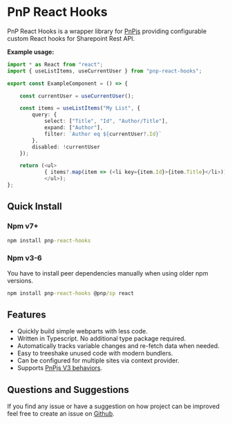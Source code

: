 # PnP React Hooks

PnP React Hooks is a wrapper library for [PnPjs](https://pnp.github.io/pnpjs/) providing configurable custom React hooks for Sharepoint Rest API. 

**Example usage:**

```typescript
import * as React from "react";
import { useListItems, useCurrentUser } from "pnp-react-hooks";

export const ExampleComponent = () => {

	const currentUser = useCurrentUser();

	const items = useListItems("My List", {
		query: {
			select: ["Title", "Id", "Author/Title"],
			expand: ["Author"],
			filter: `Author eq ${currentUser?.Id}`
		},
		disabled: !currentUser
	});

	return (<ul>
			{ items?.map(item => (<li key={item.Id}>{item.Title}</li>)) } 
			</ul>);
};
```

## Quick Install 

### Npm  v7+

```cmd
npm install pnp-react-hooks
```

### Npm v3-6

You have to install peer dependencies manually when using older npm versions.

```cmd
npm install pnp-react-hooks @pnp/sp react
```

## Features

- Quickly build simple webparts with less code.
- Written in Typescript. No additional type package required.
- Automatically tracks variable changes and re-fetch data when needed.
- Easy to treeshake unused code with modern bundlers.
- Can be configured for multiple sites via context provider.
- Supports [PnPjs V3 behaviors](https://pnp.github.io/pnpjs/core/behaviors/).

## Questions and Suggestions
 
 If you find any issue or have a suggestion on how project can be improved feel free to create an issue on [Github](https://github.com/SuperioOne/pnp-react-hooks/issues).